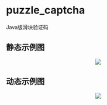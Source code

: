 # puzzle_captcha
Java版滑块验证码

## 静态示例图
<p align="center">
  <img src="https://img-blog.csdnimg.cn/20201030093633467.gif#pic_center">
</p>

## 动态示例图
<p align="center">
  <img src="https://img-blog.csdnimg.cn/20201030154625386.gif#pic_center">
</p>
